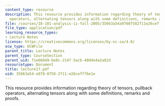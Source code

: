 ```yaml
---
content_type: resource
description: This resource provides information regarding theory of tensors, pullback
  operators, alternating tensors along with some definitions, remarks and proofs.
file: /courses/18-101-analysis-ii-fall-2005/35663a54a97807582f11e26ceff7be1e_lecture17.pdf
file_type: application/pdf
learning_resource_types:
- Lecture Notes
license: https://creativecommons.org/licenses/by-nc-sa/4.0/
ocw_type: OCWFile
parent_title: Lecture Notes
parent_type: CourseSection
parent_uid: f1e66049-be8c-2147-5acb-40dde4a2a82d
resourcetype: Document
title: lecture17.pdf
uid: 35663a54-a978-0758-2f11-e26ceff7be1e
---
```

This resource provides information regarding theory of tensors, pullback operators, alternating tensors along with some definitions, remarks and proofs.